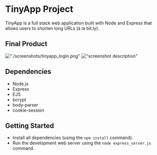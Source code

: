 # TinyApp Project

TinyApp is a full stack web application built with Node and Express that allows users to shorten long URLs (à la bit.ly).

## Final Product

!["./screenshots/tinyapp_login.png"](#)
!["screenshot description"](#)

## Dependencies

- Node.js
- Express
- EJS
- bcrypt
- body-parser
- cookie-session

## Getting Started

- Install all dependencies (using the `npm install` command).
- Run the development web server using the `node express_server.js` command.